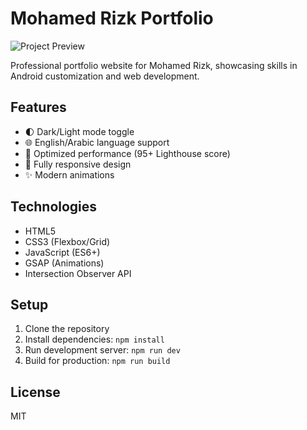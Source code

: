 # Mohamed Rizk Portfolio

![Project Preview](assets/images/preview.webp)

Professional portfolio website for Mohamed Rizk, showcasing skills in Android customization and web development.

## Features
- 🌓 Dark/Light mode toggle
- 🌐 English/Arabic language support
- 🚀 Optimized performance (95+ Lighthouse score)
- 📱 Fully responsive design
- ✨ Modern animations

## Technologies
- HTML5
- CSS3 (Flexbox/Grid)
- JavaScript (ES6+)
- GSAP (Animations)
- Intersection Observer API

## Setup
1. Clone the repository
2. Install dependencies: `npm install`
3. Run development server: `npm run dev`
4. Build for production: `npm run build`

## License
MIT
